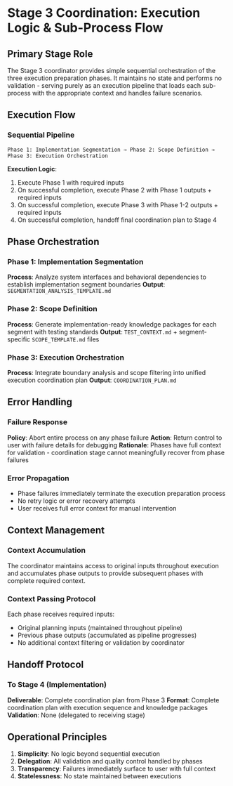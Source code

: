 # Stage 3 Coordination: Execution Logic & Sub-Process Flow

## Primary Stage Role

The Stage 3 coordinator provides simple sequential orchestration of the three execution preparation phases. It maintains no state and performs no validation - serving purely as an execution pipeline that loads each sub-process with the appropriate context and handles failure scenarios.

## Execution Flow

### Sequential Pipeline
```
Phase 1: Implementation Segmentation → Phase 2: Scope Definition → Phase 3: Execution Orchestration
```

**Execution Logic**:
1. Execute Phase 1 with required inputs
2. On successful completion, execute Phase 2 with Phase 1 outputs + required inputs  
3. On successful completion, execute Phase 3 with Phase 1-2 outputs + required inputs
4. On successful completion, handoff final coordination plan to Stage 4

## Phase Orchestration

### Phase 1: Implementation Segmentation
**Process**: Analyze system interfaces and behavioral dependencies to establish implementation segment boundaries
**Output**: `SEGMENTATION_ANALYSIS_TEMPLATE.md`

### Phase 2: Scope Definition  
**Process**: Generate implementation-ready knowledge packages for each segment with testing standards
**Output**: `TEST_CONTEXT.md` + segment-specific `SCOPE_TEMPLATE.md` files

### Phase 3: Execution Orchestration
**Process**: Integrate boundary analysis and scope filtering into unified execution coordination plan
**Output**: `COORDINATION_PLAN.md`

## Error Handling

### Failure Response
**Policy**: Abort entire process on any phase failure
**Action**: Return control to user with failure details for debugging
**Rationale**: Phases have full context for validation - coordination stage cannot meaningfully recover from phase failures

### Error Propagation
- Phase failures immediately terminate the execution preparation process
- No retry logic or error recovery attempts
- User receives full error context for manual intervention

## Context Management

### Context Accumulation
The coordinator maintains access to original inputs throughout execution and accumulates phase outputs to provide subsequent phases with complete required context.

### Context Passing Protocol
Each phase receives required inputs:
- Original planning inputs (maintained throughout pipeline)  
- Previous phase outputs (accumulated as pipeline progresses)
- No additional context filtering or validation by coordinator

## Handoff Protocol

### To Stage 4 (Implementation)
**Deliverable**: Complete coordination plan from Phase 3
**Format**: Complete coordination plan with execution sequence and knowledge packages
**Validation**: None (delegated to receiving stage)

## Operational Principles

1. **Simplicity**: No logic beyond sequential execution
2. **Delegation**: All validation and quality control handled by phases  
3. **Transparency**: Failures immediately surface to user with full context
4. **Statelessness**: No state maintained between executions